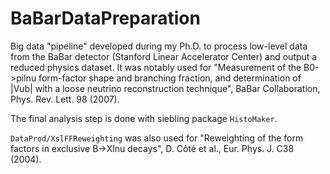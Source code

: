 # BaBarDataPreparation

Big data "pipeline" developed during my Ph.D. to process low-level data from the BaBar detector (Stanford Linear Accelerator Center) and output a reduced physics dataset. It was notably used for "Measurement of the B0->pilnu form-factor shape and branching fraction, and determination of |Vub| with a loose neutrino reconstruction technique", BaBar Collaboration, Phys. Rev. Lett. 98 (2007).

The final analysis step is done with siebling package `HistoMaker`.

`DataProd/XslFFReweighting` was also used for "Reweighting of the form factors in exclusive B->Xlnu decays", D. Côté et al., Eur. Phys. J. C38 (2004).
